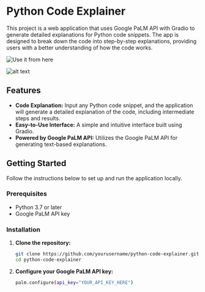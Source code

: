 # Python Code Explainer

This project is a web application that uses Google PaLM API with Gradio to generate detailed explanations for Python code snippets. The app is designed to break down the code into step-by-step explanations, providing users with a better understanding of how the code works.

 ![Use it from here](https://88998287f2e06afa29.gradio.live/)

![alt text](http://url/to/img.png)

## Features

- **Code Explanation:** Input any Python code snippet, and the application will generate a detailed explanation of the code, including intermediate steps and results.
- **Easy-to-Use Interface:** A simple and intuitive interface built using Gradio.
- **Powered by Google PaLM API:** Utilizes the Google PaLM API for generating text-based explanations.

## Getting Started

Follow the instructions below to set up and run the application locally.

### Prerequisites

- Python 3.7 or later
- Google PaLM API key

### Installation

1. **Clone the repository:**

   ```bash
   git clone https://github.com/yourusername/python-code-explainer.git
   cd python-code-explainer

2. **Configure your Google PaLM API key:**

   ```bash
   palm.configure(api_key="YOUR_API_KEY_HERE")

   

